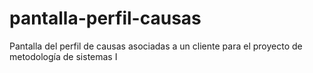 # pantalla-perfil-causas
Pantalla del perfil de causas asociadas a un cliente para el proyecto de metodología de sistemas I
